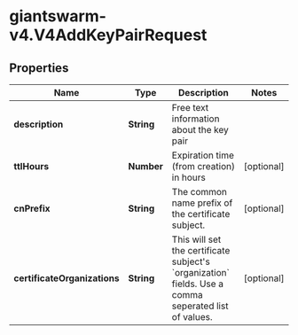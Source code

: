 # giantswarm-v4.V4AddKeyPairRequest

## Properties
Name | Type | Description | Notes
------------ | ------------- | ------------- | -------------
**description** | **String** | Free text information about the key pair | 
**ttlHours** | **Number** | Expiration time (from creation) in hours | [optional] 
**cnPrefix** | **String** | The common name prefix of the certificate subject. | [optional] 
**certificateOrganizations** | **String** | This will set the certificate subject&#39;s &#x60;organization&#x60; fields. Use a comma seperated list of values.  | [optional] 



